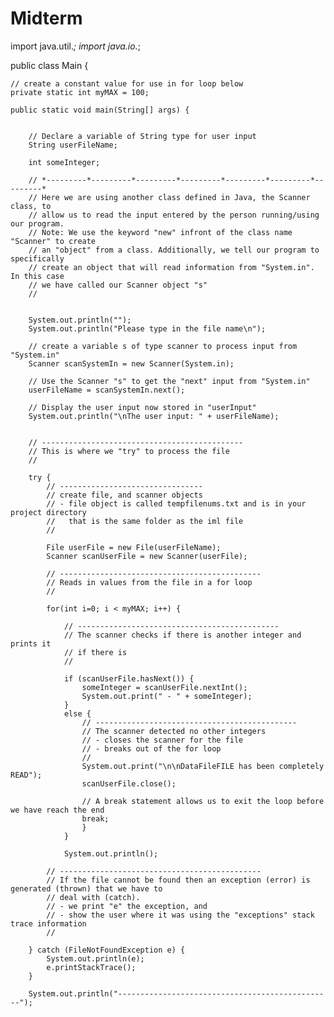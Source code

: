 # Midterm


import java.util.*;
import java.io.*;

public class Main {

    // create a constant value for use in for loop below
    private static int myMAX = 100;

    public static void main(String[] args) {


        // Declare a variable of String type for user input
        String userFileName;

        int someInteger;

        // *---------*---------*---------*---------*---------*---------*---------*
        // Here we are using another class defined in Java, the Scanner class, to
        // allow us to read the input entered by the person running/using our program.
        // Note: We use the keyword "new" infront of the class name "Scanner" to create
        // an "object" from a class. Additionally, we tell our program to specifically
        // create an object that will read information from "System.in". In this case
        // we have called our Scanner object "s"
        //


        System.out.println("");
        System.out.println("Please type in the file name\n");

        // create a variable s of type scanner to process input from "System.in"
        Scanner scanSystemIn = new Scanner(System.in);

        // Use the Scanner "s" to get the "next" input from "System.in"
        userFileName = scanSystemIn.next();

        // Display the user input now stored in "userInput"
        System.out.println("\nThe user input: " + userFileName);


        // ---------------------------------------------
        // This is where we "try" to process the file
        //

        try {
            // --------------------------------
            // create file, and scanner objects
            // - file object is called tempfilenums.txt and is in your project directory
            //   that is the same folder as the iml file
            //

            File userFile = new File(userFileName);
            Scanner scanUserFile = new Scanner(userFile);

            // ---------------------------------------------
            // Reads in values from the file in a for loop
            //

            for(int i=0; i < myMAX; i++) {

                // ---------------------------------------------
                // The scanner checks if there is another integer and prints it
                // if there is
                //

                if (scanUserFile.hasNext()) {
                    someInteger = scanUserFile.nextInt();
                    System.out.print(" - " + someInteger);
                }
                else {
                    // ---------------------------------------------
                    // The scanner detected no other integers
                    // - closes the scanner for the file
                    // - breaks out of the for loop
                    //
                    System.out.print("\n\nDataFileFILE has been completely READ");
                    scanUserFile.close();

                    // A break statement allows us to exit the loop before we have reach the end
                    break;
                    }
                }

                System.out.println();

            // ---------------------------------------------
            // If the file cannot be found then an exception (error) is generated (thrown) that we have to
            // deal with (catch).
            // - we print "e" the exception, and
            // - show the user where it was using the "exceptions" stack trace information
            //

        } catch (FileNotFoundException e) {
            System.out.println(e);
            e.printStackTrace();
        }

        System.out.println("------------------------------------------------");
